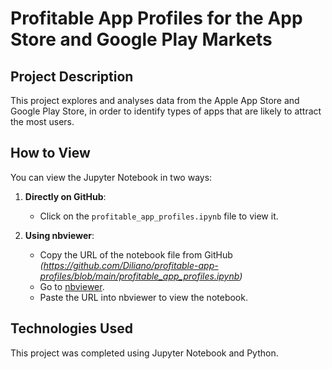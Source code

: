 # Profitable App Profiles for the App Store and Google Play Markets

## Project Description

This project explores and analyses data from the Apple App Store and Google Play Store, in order to identify types of apps that are likely to attract the most users.

## How to View

You can view the Jupyter Notebook in two ways:

1. **Directly on GitHub**:
   - Click on the `profitable_app_profiles.ipynb` file to view it.

2. **Using nbviewer**:
   - Copy the URL of the notebook file from GitHub *(https://github.com/Diliano/profitable-app-profiles/blob/main/profitable_app_profiles.ipynb)*
   - Go to [nbviewer](https://nbviewer.jupyter.org/).
   - Paste the URL into nbviewer to view the notebook.

## Technologies Used

This project was completed using Jupyter Notebook and Python.